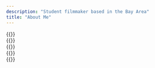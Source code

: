 ```yaml
---
description: "Student filmmaker based in the Bay Area"
title: "About Me"
---
```


<div class="column-gap-1 d-flex display-6 justify-content-center mb-3">
    {{<paige/icon class="bi bi-youtube" title="youtube" url="https://www.youtube.com/channel/UCQulP0uyasw93322XVnpvZQ" >}}
</div>

<div class="column-gap-2 d-flex display-6 justify-content-center mb-3">
    {{<paige/icon class="bi bi-instagram" title="instagram" url="https://www.instagram.com/alpha.pentagon" >}}
</div>

<div class="column-gap-2 d-flex display-6 justify-content-center mb-3">
    {{<paige/icon class="bi bi-envelope" title="gmail" url="mailto:info.jimbot@gmail.com" >}}
</div>
<div class="column-gap-2 d-flex display-6 justify-content-center mb-3">
    {{<paige/icon class="bi bi-linkedin" title="linkedin" url="https://www.linkedin.com/in/jimmy-tsai-3234a830a/" >}}
</div>

<div class="column-gap-2 d-flex display-6 justify-content-center mb-3">
    {{<paige/icon class="bi bi-github" title="github" url="https://github.com/jimbo-tsai" >}}
</div>